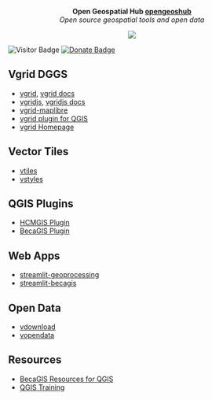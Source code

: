<p align="center">
  <strong >Open Geospatial Hub <a href="https://github.com/opengeoshub">opengeoshub</a></strong> <br>
  <i>Open source geospatial tools and open data</i>
</p>

<p align="center">
  <img src="https://raw.githubusercontent.com/thangqd/vgridtools/main/images/readme/dggs.png">
</p>

![Visitor Badge](https://visitor-badge.laobi.icu/badge?page_id=opengeoshub.opengeoshub)
[![Donate Badge](https://img.shields.io/badge/Donate-Buy%20me%20a%20coffee-yellowgreen.svg)](https://www.buymeacoffee.com/thangqd)

## Vgrid DGGS
- [vgrid](https://github.com/opengeoshub/vgrid), [vgrid docs](https://vgrid.gishub.vn)
- [vgridjs](https://github.com/opengeoshub/vgridjs), [vgridjs docs](https://vgridjs.gishub.vn) 
- [vgrid-maplibre](https://github.com/opengeoshub/vgrid-maplibre)
- [vgrid plugin for QGIS](https://github.com/opengeoshub/vgridtools)
- [vgrid Homepage](https://vgrid.vn)

## Vector Tiles
- [vtiles](https://github.com/opengeoshub/vtiles)
- [vstyles](https://github.com/opengeoshub/vstyles)


## QGIS Plugins
- [HCMGIS Plugin](https://github.com/opengeoshub/HCMGIS)
- [BecaGIS Plugin](https://github.com/opengeoshub/becagis)

  
## Web Apps
- [streamlit-geoprocessing](https://github.com/opengeoshub/geoprocessing)
- [streamlit-becagis](https://github.com/opengeoshub/becagis_streamlit)

## Open Data
- [vdownload](https://github.com/opengeoshub/vdownload)
- [vopendata](https://github.com/opengeoshub/vopendata)


## Resources
- [BecaGIS Resources for QGIS](https://github.com/opengeoshub/BecaGIS-Resources)
- [QGIS Training](https://github.com/opengeoshub/QGIS-Training)